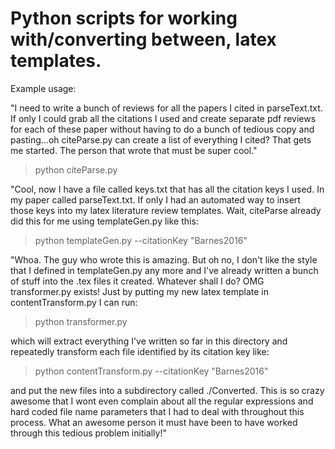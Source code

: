 # Python scripts for working with/converting between, latex templates.

Example usage:

"I need to write a bunch of reviews for all the papers I cited in parseText.txt.
If only I could grab all the citations I used and create separate pdf reviews
for each of these paper without having to do a bunch of tedious copy and
pasting...oh citeParse.py can create a list of everything I cited? That gets me
started. The person that wrote that must be super cool."  

> python citeParse.py

"Cool, now I have a file called keys.txt that has all the citation keys I used.
In my paper called parseText.txt. If only I had an automated way to insert those
keys into my latex literature review templates. Wait, citeParse already did this
for me using templateGen.py like this:  

> python templateGen.py --citationKey "Barnes2016"  

"Whoa. The guy who wrote this is amazing. But oh no, I don't like the style that
I defined in templateGen.py any more and I've already written a bunch of stuff
into the .tex files it created. Whatever shall I do? OMG transformer.py exists!
Just by putting my new latex template in contentTransform.py I can run:

> python transformer.py  

which will extract everything I've written so far in this directory and
repeatedly transform each file identified by its citation key like:

> python contentTransform.py --citationKey "Barnes2016"

and put the new files into a subdirectory called ./Converted. This is so crazy
awesome that I wont even complain about all the regular expressions and hard
coded file name parameters that I had to deal with throughout this process.
What an awesome person it must have been to have worked through this tedious
problem initially!"
